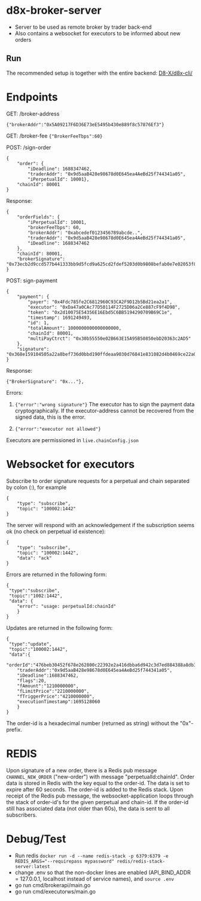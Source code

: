# d8x-broker-server

- Server to be used as remote broker by trader back-end
- Also contains a websocket for executors to be informed about
 new orders

## Run
The recommended setup is together with the entire backend:
[D8-X/d8x-cli/](https://github.com/D8-X/d8x-cli/)

# Endpoints

GET: /broker-address

`{"brokerAddr":"0x5A09217F6D36E73eE5495b430e889f8c57876Ef3"}`

GET: /broker-fee
`{"BrokerFeeTbps":60}`

POST: /sign-order

```
{
    "order": {
        "iDeadline": 1688347462,
        "traderAddr": "0x9d5aaB428e98678d0E645ea4AeBd25f744341a05",
        "iPerpetualId": 10001},
    "chainId": 80001
}
```

Response:

```
{
    "orderFields": {
        "iPerpetualId": 10001,
        "brokerFeeTbps": 60,
        "brokerAddr": "0xabcedef0123456789abcde..",
        "traderAddr": "0x9d5aaB428e98678d0E645ea4AeBd25f744341a05",
        "iDeadline": 1688347462
    },
    "chainId": 80001,
    "brokerSignature": "0x73ecb2d9ccd577b441333bb9d5fcd9a625cd2fdef5203d0b9808befab0e7e02053f8e0deac0602f1cc294f4706281f83a48745cee92a7bf61cef0516ec7514f21b"
}
```
POST: sign-payment
```
{
    "payment": {
        "payer": "0x4Fdc785fe2C6812960C93CA2F9D12b5Bd21ea2a1", 
        "executor": "0xDa47a0CAc77D50114F2725D06a2Ce887cF9f4D98", 
        "token": "0x2d10075E54356E16Ebd5C6BB5194290709B69C1e", 
        "timestamp": 1691249493, 
        "id": 1,
        "totalAmount": 1000000000000000000,
        "chainId": 80001,
        "multiPayCtrct": "0x30b55550e02B663E15A95B50850ebD20363c2AD5"
    },
    "signature": "0x368e159104505a22a8bef736d0bbd190ffdeaa9030d76841e831082d4b0469ce22a034ed9672dd88324e22f479b08aa5c6729d3319c1d3db1b535068d86866571c"
}
```
Response:
```
{"BrokerSignature": "0x..."},
```
Errors:
1. `{"error":"wrong signature"}`
The executor has to sign the payment data cryptographically. If the executor-address cannot be recovered from the signed data,
this is the error.

2. `{"error":"executor not allowed"}`

Executors are permissioned in `live.chainConfig.json`

# Websocket for executors
Subscribe to order signature requests for a perpetual and chain separated
by colon (:), for example

```
{
    "type": "subscribe",
    "topic": "100002:1442"
}
```
The server will respond with an acknowledgement if the subscription seems ok (no check on perpetual id existence):
```
{
    "type": "subscribe",
    "topic": "100002:1442",
    "data": "ack"
}
```
Errors are returned in the following form:
```
{
 "type":"subscribe",
 "topic":"1002:1442",
 "data": {
    "error": "usage: perpetualId:chainId"
    }
}
```
Updates are returned in the following form:
```
{
 "type":"update",
 "topic":"100002:1442",
 "data":{
    "orderId":"476beb30452f678e262800c22392e2a416dbba6d942c3d7ed884388a8db3d7b3",
    "traderAddr":"0x9d5aaB428e98678d0E645ea4AeBd25f744341a05",
    "iDeadline":1688347462,
    "flags":20,
    "fAmount":"1210000000",
    "fLimitPrice":"2210000000",
    "fTriggerPrice":"4210000000",
    "executionTimestamp":1695128060
    }
}
```
The order-id is a hexadecimal number (returned as string) without the "0x"-prefix.

# REDIS

Upon signature of a new order, there is a Redis pub message `CHANNEL_NEW_ORDER` ("new-order")
with message "perpetualId:chainId".
Order data is stored in Redis with the key equal to the order-id. The data is set
to expire after 60 seconds. The order-id is
added to the Redis stack. Upon receipt of the Redis pub message, the 
websocket-application loops through the stack of order-id's for the given perpetual
and chain-id. If the order-id still has associated data (not older than 60s), the
data is sent to all subscribers.

# Debug/Test

- Run redis `docker run -d --name redis-stack -p 6379:6379 -e REDIS_ARGS="--requirepass mypassword" redis/redis-stack-server:latest`
- change .env so that the non-docker lines are enabled (API_BIND_ADDR = 127.0.0.1, localhost instead of service names), and `source .env`
- go run cmd/brokerapi/main.go
- go run cmd/executorws/main.go